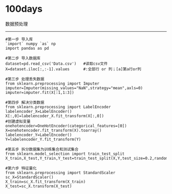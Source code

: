 100days
===========
数据预处理
___________
    #第一步 导入库
    `import` numpy `as` np
    import pandas as pd

    #第二步 导入数据库
    dataset=pd.read_csv('Data.csv')   #读取csv文件
    X=dataset.iloc[:,:-1].values      #:全部行 or 列；[a]第a行or列

    #第三步 处理丢失数据
    from sklearn.preprocessing import Imputer
    imputer=Imputer(missing_values="NaN",strategy="mean",axls=0)
    imputer=imputer.fit(X[:1,1:3])

    #第四步 解决分类数据
    from sklearn.preprocessing import LabelEncoder
    labelencoder_X=LabelEncoder()
    X[:,0]=labelencoder_X.fit_transform(X[:,0])
    #创建虚拟变量
    onehotencoder=OneHotEncoder(categorical_features=[0])
    X=onehotencoder.fit_transform(X).toarray()
    labelencoder_Y=LabelEncoder()
    Y=labelencoder_Y.fit_transform(Y)

    #第五步 拆分数据集为训练集合和测试集合
    from sklearn.model_selection import train_test_split
    X_train,X_test,Y_train,Y_test=train_test_split(X,Y,test_size=0.2,random_state=0)

    #第六步 特征量化
    from sklearn.preprocessing import StandardScaler
    sc_X=StandardScaler()
    X_train=sc_X.fit_transform(X_train)
    X_test=sc_X.transform(X_test)
